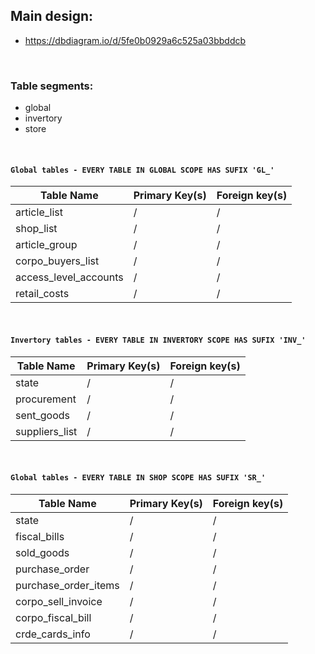 ## Main design:

- https://dbdiagram.io/d/5fe0b0929a6c525a03bbddcb

<br />

### Table segments:
- global
- invertory
- store

<br />

#### `Global tables - EVERY TABLE IN GLOBAL SCOPE HAS SUFIX 'GL_'`

| Table Name | Primary Key(s) | Foreign key(s) |
| ----------- | ----------- | ----------- |
| article_list | / | / |
| shop_list | / | / |
| article_group | / | / |
| corpo_buyers_list | / | / |
| access_level_accounts | / | / |
| retail_costs | / | / |

<br />

#### `Invertory tables - EVERY TABLE IN INVERTORY SCOPE HAS SUFIX 'INV_'`

| Table Name | Primary Key(s) | Foreign key(s) |
| ----------- | ----------- | ----------- |
| state | / | / |
| procurement | / | / |
| sent_goods | / | / |
| suppliers_list | / | / |

<br />

#### `Global tables - EVERY TABLE IN SHOP SCOPE HAS SUFIX 'SR_'`

| Table Name | Primary Key(s) | Foreign key(s) |
| ----------- | ----------- | ----------- |
| state | / | / |
| fiscal_bills | / | / |
| sold_goods | / | / |
| purchase_order | / | / |
| purchase_order_items | / | / |
| corpo_sell_invoice | / | / |
| corpo_fiscal_bill | / | / |.
| crde_cards_info | / | / |

</center>

